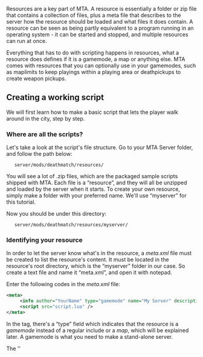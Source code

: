 Resources are a key part of MTA. A resource is essentially a folder or zip file that contains a collection of files, plus a meta file that describes to the server how the resource should be loaded and what files it does contain. A resource can be seen as being partly equivalent to a program running in an operating system - it can be started and stopped, and multiple resources can run at once.

Everything that has to do with scripting happens in resources, what a resource does defines if it is a gamemode, a map or anything else. MTA comes with resources that you can optionally use in your gamemodes, such as maplimits to keep playings within a playing area or deathpickups to create weapon pickups.

Creating a working script
-------------------------

We will first learn how to make a basic script that lets the player walk around in the city, step by step.

### Where are all the scripts?

Let's take a look at the script's file structure. Go to your MTA Server folder, and follow the path below:

`   server/mods/deathmatch/resources/`

You will see a lot of .zip files, which are the packaged sample scripts shipped with MTA. Each file is a “resource”, and they will all be unzipped and loaded by the server when it starts. To create your own resource, simply make a folder with your preferred name. We'll use “myserver” for this tutorial.

Now you should be under this directory:

`   server/mods/deathmatch/resources/myserver/`

### Identifying your resource

In order to let the server know what's in the resource, a *meta.xml* file must be created to list the resource's content. It must be located in the resource's root directory, which is the “myserver” folder in our case. So create a text file and name it “meta.xml”, and open it with notepad.

Enter the following codes in the *meta.xml* file:

``` xml
<meta>
     <info author="YourName" type="gamemode" name="My Server" description="My first MTA server" />
     <script src="script.lua" />
</meta>
```

In the *<info />* tag, there's a “type” field which indicates that the resource is a *gamemode* instead of a regular include or a *map*, which will be explained later. A gamemode is what you need to make a stand-alone server.

The ''

<script />
'' tag indicates the script files contained in the resource, which we will create next.

### Creating a simple script

Note that in the ''

<script />
'' tag above, the .lua file is not under another directory. Therefore we'll create the file in the same folder as meta.xml. Now you can copy and paste the following code into script.lua:

``` lua
local spawnX, spawnY, spawnZ = 1959.55, -1714.46, 10
function joinHandler()
    spawnPlayer(source, spawnX, spawnY, spawnZ)
    fadeCamera(source, true)
    setCameraTarget(source, source)
    outputChatBox("Welcome to My Server", source)
end
addEventHandler("onPlayerJoin", getRootElement(), joinHandler)
```

The script will spawn you at the coordinate (x, y, z) specified above, when you join the game. Note that the *fadeCamera* function must be used or the screen will be black. Also, in releases after DP2, you need to set the camera target (otherwise all the player will see is blue sky).

The **source** variable indicates who triggered the event. Since a player has joined when the code is triggered, you use this variable to look which has joined. So it'll spawn that player instead of everyone or a random person.

If we have a closer look on [addEventHandler](/docs/addEventHandler.md "wikilink"), you can see 3 things: 'onPlayerJoin', which indicates when it's triggered. getRootElement(), which shows by what/who it can be triggered. (getRootElement() is everything/everyone) And joinHandler, which indicates the function that has to be triggered after the event is triggered. Other details will be explained later in another example, now let's just run the server and try it out!

### Running the script

To get the server started, simply run the executable under the server/ directory. A list of server stats will be shown first; note the port number, which you'll need when joining the game. Then the server loads all the resources under the mods/deathmatch/resources/ directory, and then “ready to accept connections!”

Before you connect to the server, you must run the gamemode. Type “start myserver” and press Enter. The server will start the gamemode you just created, and will also show any errors and warnings from this point on. Now you can start the MTA client, and “Quick Connect” using the IP address of your server and the port number you saw earlier. If all goes well, after a few seconds your character will be walking on the streets of Los Santos.

Next we'll add a command to your script that players can use to spawn a vehicle beside their position. You may skip it and check out more advanced scripting with the [Map Manager](/docs/Map_manager.md "wikilink"), which continues this tutorial. Another branch from this tutorial is [Introduction to Scripting GUI](/Introduction_to_Scripting_GUI.md "wikilink"), you may follow it to see how Graphical User Interface in MTA is drawn and scripted.

Creating a simple command
-------------------------

Let's go back to the content of the *script.lua* file. As mentioned above, we want to provide a command to create a vehicle beside your current position in the game. Firstly we need to create a function we want to call and a command handler that creates the command the player will be able to enter in the console.

``` lua
-- create the function the command handler calls, with the arguments: thePlayer, command, vehicleModel
function createVehicleForPlayer(thePlayer, command, vehicleModel)
   -- create a vehicle and stuff
end

-- create a command handler
addCommandHandler("createvehicle", createVehicleForPlayer)
```

*Note: Function names are clickable in code examples on the wiki and linked to the functions' documentation.*

#### About command handlers

The first argument of [addCommandHandler](/docs/addCommandHandler.md "wikilink") is the name of the command the player will be able to enter, the second argument is the function this will call, in this case *createVehicleForPlayer*.

If you have already experience in scripting, you will know that you call a function like this:

``` lua
functionName(argument1, argument2, argument3, ..)
```

``` lua
functionName(thePlayer, commandName, argument3, ..)
```

If we have a closer look on the lower example above, we can see argument1 is thePlayer and argument2 the commandName. thePlayer is simply the one who typed the command, so whatever you call it, the variable will contain the player who activated the command. commandName is simply the command they typed. So if they typed "/greet", this argument will contain “greet”. Argument 3 is something extra the player typed, you'll learn it a little bit further in the tutorial. Never forget that the first 2 arguments are standard arguments, but you can name them to anything you want.

We called the [addCommandHandler](/docs/addCommandHandler.md "wikilink") function this way already and since *createVehicleForPlayer* is a function too, it can be called that way as well. But we are using a command handler for that, which calls it in a similiar manner, internally.

For example: Someone types “createvehicle 468” ingame in the console to spawn a Sanchez, the command handler calls the createVehicleForPlayer function, as **if** we would have this line of code in the script:

``` lua
createVehicleForPlayer(thePlayer,"createvehicle","468") -- thePlayer is the player element of the player who entered the command
```

As we can see, it provides several parameters: the player who called the command, the command he entered and whatever text he had after that, in this case “468” as vehicle id for the Sanchez. The first two parameters are the same with all command handlers, which you can read on the [addEventHandler](/docs/addEventHandler.md "wikilink") page. For this fact, you always have to define at least those two parameters to use any after that (for example to process text that was entered after the command, like in our example the vehicle model id).

*Note: You have to add the command handler AFTER you defined the handler function, else it can't find it. The order of execution matters.*

#### Writing the function

In order to fill the function we created, we need to think about what we have to do:

-   Get the players position, so we know where to spawn the vehicle (we want it to appear right beside the player)
-   Calculate the position we want to spawn the vehicle at (we don't want it to appear in the player)
-   Spawn the vehicle
-   Check if it has been spawned successfully, or output a message

In order to achieve our goals, we have to use several functions. To find function we need to use, we should visit the [Server Functions List](/docs/Scripting_Functions.md "wikilink"). First we need a function to get the players position. Since players are Elements, we first jump to the **Element functions** where we find the [getElementPosition](/getElementPosition.md "wikilink") function. By clicking on the function name in the list, you get to the function description. There we can see the syntax, what it returns and usually an example. The syntax shows us what arguments we can or have to submit.

For [getElementPosition](/docs/getElementPosition.md "wikilink"), the syntax is:

``` lua
float, float, float getElementPosition ( element theElement )
```

The three *float* in front of the function name are the return type. In this case it means the function returns three floating point numbers. (x, y and z) Within the parentheses, you can see what arguments you have to submit. In this case only the element whose position you want to get, which is the player in our example.

``` lua
function createVehicleForPlayer(thePlayer, command, vehicleModel)
    -- get the position and put it in the x,y,z variables
    -- (local means, the variables only exist in the current scope, in this case, the function)
    local x,y,z = getElementPosition(thePlayer)
end
```

Next we want to ensure that the vehicle won't spawn directly in the player, so we add a few units to the *x* variable, which will make it spawn east from the player.

``` lua
function createVehicleForPlayer(thePlayer, command, vehicleModel)
    local x,y,z = getElementPosition(thePlayer) -- get the position of the player
    x = x + 5 -- add 5 units to the x position
end
```

Now we need another function, one to spawn a vehicle. We once again search for it on the [Server Functions List](/docs/Scripting_Functions.md "wikilink"), this time - since we are talking about vehicles - in the **Vehicle functions** section, where we will choose [createVehicle](/createVehicle.md "wikilink"). In this function's syntax, we only have one return type (which is more common), a vehicle element that points to the vehicle we just created. Also, we see that some arguments are enclosed within \[ \] which means that those are optional.

We already have all arguments we need for [createVehicle](/docs/createVehicle.md "wikilink") in our function: The position we just calculated in the *x,y,z* variables and the model id that we provided through the command (“createvehicle 468”) and can access in the function as *vehicleModel* variable.

``` lua
function createVehicleForPlayer(thePlayer, command, vehicleModel)
    local x,y,z = getElementPosition(thePlayer) -- get the position of the player
    x = x + 5 -- add 5 units to the x position
    -- create the vehicle and store the returned vehicle element in the ''createdVehicle'' variable
    local createdVehicle = createVehicle(tonumber(vehicleModel),x,y,z)
end
```

Of course this code can be improved in many ways, but at least we want to add a check whether the vehicle was created successfully or not. As we can read on the [createVehicle](/docs/createVehicle.md "wikilink") page under **Returns**, the function returns *false* when it was unable to create the vehicle. Thus, we check the value of the *createVehicle* variable.

Now we have our complete script:

``` lua
function createVehicleForPlayer(thePlayer, command, vehicleModel)
    local x,y,z = getElementPosition(thePlayer) -- get the position of the player
    x = x + 5 -- add 5 units to the x position
    local createdVehicle = createVehicle(tonumber(vehicleModel),x,y,z)
    -- check if the return value was ''false''
    if (createdVehicle == false) then
        -- if so, output a message to the chatbox, but only to this player.
        outputChatBox("Failed to create vehicle.",thePlayer)
    end
end
addCommandHandler("createvehicle", createVehicleForPlayer)
```

As you can see, we introduced another function with [outputChatBox](/docs/outputChatBox.md "wikilink"). By now, you should be able to explore the function's documentation page yourself. For more advanced scripting, please check out the [Map Manager](/Map_manager.md "wikilink").

What you need to know
---------------------

You already read some things about resources, command handlers and finding functions in the documentation in the first paragraph, but there is much more to learn. This section will give you a rather short overview over some of these things, while linking to related pages if possible.

### Clientside and Serverside scripts

You may have already noticed these or similiar terms (Server/Client) somewhere on this wiki, mostly in conjunction with functions. MTA not only supports scripts that run on the server and provide commands (like the one we wrote above) or other features, but also scripts that run on the MTA client the players use to connect to the server. The reason for this is, that some features MTA provides have to be clientside (like a GUI - Graphical User Interface), others should be because they work better and still others are better off to be serverside or just don't work clientside.

Most scripts you will make (gamemodes, maps) will probably be serverside, like the one we wrote in the first section. If you run into something that can't be solved serverside, you will probably have to make it clientside. For a clientside script for example, you would create a ordinary script file (for example called *client.lua*) and specify it in the meta.xml, like this:

``` xml
<script src="client.lua" type="client" />
```

The *type* attribute defaults to 'server', so you only need to specify it for clientside scripts. When you do this, the clientside script will be downloaded to the player's computer once he connects to the server. Read more about [Client side scripts](/docs/Client_side_scripts.md "wikilink").

### More complex resources

The previous section showed briefly how to add clientside scripts to the resource, but there is also much more possible. As mentioned at the very top of this page, resources can be pretty much everything. Their purpose is defined by what they do. Let's have some theoretical resources, by looking at the files it contains, the *meta.xml* and what they might do:

#### First example - A utility script

``` xml
/admin_commands
    /meta.xml
    /commands.lua
    /client.lua
```

``` xml
<meta>
    <info author="Someguy" description="admin commands" />
    <script src="commands.lua" />
    <script src="client.lua" type="client" />
</meta>
```

-   The *commands.lua* provides some admin commands, like banning a player, muting or something else that can be used to admin the server
-   The *client.lua* provides a GUI to be able to perform the mentioned actions easily

This example might be running all the time (maybe even auto-started when the server starts) as it's useful during the whole gaming experience and also wont interfere with the gameplay, unless an admin decides to take some action of course.

#### Second example - A gamemode

``` xml
/counterstrike
    /meta.xml
    /counterstrike.lua
    /buymenu.lua
```

``` xml
<meta>
    <info author="Someguy" description="Counterstrike remake" type="gamemode" />
    <script src="counterstrike.lua" />
    <script src="buymenu.lua" type="client" />
</meta>
```

-   The *counterstrike.lua* contains similiar to the following features:
    -   Let players choose their team and spawn them
    -   Provide them with weapons, targets and instructions (maybe read from a Map, see below)
    -   Define the game's rules, e.g. when does the round end, what happens when a player dies
    -   .. and maybe some more
-   The *buymenu.lua* is a clientside script and creates a menu to buy weapons

This example can be called a gamemode, since it not only intereferes with the gameplay, but actually defines the rules of it. The *type* attribute indicates that this example works with the [Map manager](/docs/Map_manager.md "wikilink"), yet another resource that was written by the QA Team to manage gamemodes and map loading. It is highly recommended that you base your gamemodes on the techniques it provides.

This also means that the gamemode probably won't run without a map. Gamemodes should always be as generic as possible. An example for a map is stated in the next example.

#### Third example - A Map

``` xml
/cs-airport
    /meta.xml
    /airport.map
    /airport.lua
```

``` xml
<meta>
    <info author="Someguy" description="Counterstrike airport map" type="map" gamemodes="counterstrike" />
    <map src="airport.map" />
    <script src="airport.lua" />
</meta>
```

-   The *airport.map* in a XML file that provides information about the map to the gamemode, these may include:
    -   Where the players should spawn, with what weapons, what teams there are
    -   What the targets are
    -   Weather, World Time, Timelimit
    -   Provide vehicles
-   The *airport.lua* might contain map-specific features, that may include:
    -   Opening some door/make something explode when something specific happens
    -   Create or move some custom objects, or manipulate objects that are created through the .map file
    -   .. anything else map-specific you can think of

As you can see, the *type* attribute changed to 'map', telling the [Map manager](/docs/Map_manager.md "wikilink") that this resource is a map, while the *gamemodes* attribute tells it for which gamemodes this map is valid, in this case the gamemode from the above example. What may come as a surprise is that there is also a script in the Map resource. Of course this is not necessarily needed in a map, but opens a wide range of possibilities for map makers to create their own world within the rules of the gamemode they create it for.

The *airport.map* file might look similiar to this:

``` xml
<map mode="deathmatch" version="1.0">
    <terrorists>
        <spawnpoint posX="2332.23" posY="-12232.33" posZ="4.42223" skins="23-40" />
    </terrorists>
    <counterterrorists>
        <spawnpoint posX="2334.23443" posY="-12300.233" posZ="10.2344" skins="40-50" />
    </counterterrorists>

    <bomb posX="23342.23" posY="" posZ="" />
    
    <vehicle posX="" posY="" posZ="" model="602" /> 
    <vehicle posX="" posY="" posZ="" model="603" /> 
</map>
```

When a gamemode is started with a map, the map resources is automatically started by the mapmanager and the information it contains can be read by the gamemode resource. When the map changes, the current map resource is stopped and the next map resource is started. For a more in-depth explanation and examples of how map resources are utilized in the main script, please visit the [Writing Gamemodes](/docs/Writing_Gamemodes.md "wikilink") page.

### Events

[Events](/docs/Event.md "wikilink") are the way MTA tells scripts about things that happen. For example when a player dies, the [onPlayerWasted](/onPlayerWasted.md "wikilink") event is triggered. In order to perform any actions when a player dies, you have to prepare yourself similiar to adding a command handler, as shown in [the first chapter](/#Writing_the_script.md "wikilink").

This example will output a message with the name of the player who died:

``` lua
function playerDied(totalAmmo, killer, killerWeapon, bodypart)
    outputChatBox(getPlayerName(source).." died!")
end
addEventHandler("onPlayerWasted",getRootElement(),playerDied)
```

Instead of showing what arguments are needed, the documentation page for Events shows what parameters are passed to the handler function, similiar to the way a [command handler](/docs/#About_command_handlers.md "wikilink") does, just that it is different from event to event. Another important point is the *source* variable, that exists in handler functions. It doesn't have to be added to the parameter list of the function, but it still exists. It has a different value from event to event, for player events (as in the example above) it is the player element. As another example, you can take a look at the basic spawning player script in the first section to get an idea how *source* is used.

Where to go from here
---------------------

You should now be familiar with the most basic aspects of MTA scripting and also a bit with the documentation. The [Main Page](/docs/Main_Page.md "wikilink") provides you with links to more information, Tutorials and References that allow a deeper look into the topics you desire to learn about. **See also:**

-   [OOP Scripting Introduction](/docs/OOP_Introduction.md "wikilink")
-   [Advanced Topics](/docs/Advanced_Topics.md "wikilink")
-   [Script security](/docs/Script_security.md "wikilink")
-   [Scripting Introduction Urdu](/docs/Scripting_Introduction_Urdu.md "wikilink")

[es:Introducción a la Programación](/docs/es:Introducción_a_la_Programación.md "wikilink") [it:Introduzione allo scripting](/it:Introduzione_allo_scripting.md "wikilink") [nl:Scripting\_introductie](/nl:Scripting_introductie.md "wikilink") [pt-br:Introdução ao Scripting](/pt-br:Introdução_ao_Scripting.md "wikilink") [ru:Scripting Introduction](/ru:Scripting_Introduction.md "wikilink") [ar:مقدمه\_في\_البرمجه](/ar:مقدمه_في_البرمجه.md "wikilink") [zh-cn:脚本编写介绍](/zh-cn:脚本编写介绍.md "wikilink") [Category:Tutorials](/Category:Tutorials.md "wikilink")

